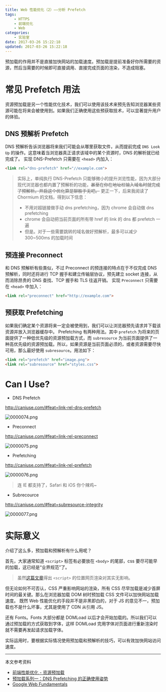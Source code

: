 ```yaml
---
title: Web 性能优化（2）——分析 Prefetch
tags:
    - HTTPS
    - 前端优化
    - Web
categories:
    - 实验室
date: 2017-03-26 15:22:18
updated: 2017-03-26 15:22:18
---
```


预加载的作用并不是直接加快网站的加载速度。预加载是提前准备好你所需要的资源，然后当需要的时候即可直接调用、直接完成页面的渲染，不造成阻塞。

<!--more-->

# 常见 Prefetch 用法

资源预加载是另一个性能优化技术，我们可以使用该技术来预先告知浏览器某些资源可能在将来会被使用到。如果我们正确使用这些预获取技术，可以显著提升用户的体验。

## DNS 预解析 Prefetch

DNS 预解析告诉浏览器将来我们可能会从哪里获取文件，从而提前完成 `DNS Look Up` 的操作。这意味着当浏览器真正请求该域中的某个资源时，DNS 的解析就已经完成了。
实现 DNS-Prefetch 只需要在 `<head>` 内加入：

```html
<link rel="dns-prefetch" href="//example.com">
```

> 实际上，单纯执行 DNS-Prefetch 只能够微小的提升浏览性能，因为大部分现代浏览器也都内置了预解析的功能，~~甚至在你在地址栏输入域名时就完成了预解析。开启这个优化算是聊胜于无吧。~~
> 更正一下，后来我阅读了 Chormium 的文档，得到以下信息：
> - 不用对超链接做手动 dns prefetching，因为 chrome 会自动做 dns prefetching
> - chrome 会自动把当前页面的所有带 href 的 link 的 dns 都 prefetch 一遍
> - 但是。对于一些需要跳转的域名做好预解析，最多可以减少 300~500ms 的加载时间


## 预连接 Preconnect

和 DNS 预解析有些类似，不过 Preconnect 的预连接的特点在于不仅完成 DNS 预解析，同时还将进行 TCP 握手和建立传输层协议，预先建立 socket 连接，从而消除昂贵的 DNS 查找、TCP 握手和 TLS 往返开销。
实现 `Preconnect` 只需要在 `<head>` 中加入：

```html
<link rel="preconnect" href="http://example.com">
```

## 预获取 Prefetching

如果我们确定某个资源将来一定会被使用到，我们可以让浏览器预先请求并下载该资源并放入浏览器缓存中。
Prefetching 有两种用法。其中 `prefetch` 为将来的页面提供了一种低优先级的资源预加载方式，而 `subresource` 为当前页面提供了一种高优先级的资源预加载。所以，如果资源是当前页面必须的，或者资源需要尽快可用，那么最好使用 `subresource`。用法如下：

```html
<link rel="prefetch" href="image.png">
<link rel="subresource" href="styles.css">
```

# Can I Use?

- DNS Prefetch

http://caniuse.com/#feat=link-rel-dns-prefetch

![0000074.png](https://img1.nfz.yecdn.com/0000074.png)

- Preconnect

http://caniuse.com/#feat=link-rel-preconnect

![0000075.png](https://img1.nfz.yecdn.com/0000075.png)

- Prefetching

http://caniuse.com/#feat=link-rel-prefetch

![0000076.png](https://img1.nfz.yecdn.com/0000076.png)

> 连 IE 都支持了，Safari 和 iOS 你个辣鸡~

- Subrecource

http://caniuse.com/#feat=subresource-integrity

![0000077.png](https://img1.nfz.yecdn.com/0000077.png)

# 实际意义

介绍了这么多，预加载和预解析有什么用呢？

首先，大家通常知道 `<script>` 标签有必要放在 `<body>` 的尾部，css 要尽可能早的加载，这已经是“业界规范”了。

> 虽然[这篇文章](http://delai.me/code/js-and-performance/)得出 `<script>` 的位置网页渲染对其实无影响。

但无论如何不可否认，CSS 严重影响网站的渲染，所有 CSS 尽早加载是减少首屏时间的最关键。那么在浏览器加载 DOM 树时预加载 CSS 文件可以加快网站加载速度。
既然 Web 性能优化的手段并不是非黑即白的，对于 JS 的意见不一，预加载也不是什么坏事，尤其是使用了 CDN 从引用 JS。

还有 Fonts。Fonts 大部分都是 DOMLoad 以后才会开始加载的。所以我们可以通过预加载的方式获取到字体，这样 DOMLoad 完用字体对页面进行重新渲染时就不需要再发起请求加载字体。

实际运用时，要根据实际情况使用预加载和预解析的技巧，可以有效加快网站访问速度。

---

本文参考资料

- [前端性能优化 - 资源预加载](http://bubkoo.com/2015/11/19/prefetching-preloading-prebrowsing/)
- [预加载系列一：DNS Prefetching 的正确使用姿势](http://delai.me/code/dns-prefetching/)
- [Google Web Fundamentals](https://developers.google.com/web/fundamentals/)
